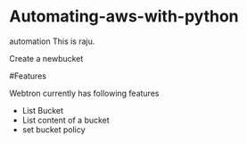 # Automating-aws-with-python
automation
This is raju.

Create a newbucket


#Features

Webtron currently has following features

- List Bucket
- List content of a bucket
- set bucket policy
